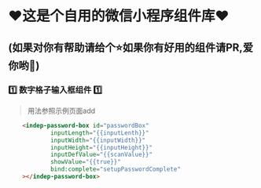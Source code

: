 # :heart:这是个自用的微信小程序组件库:heart:
## (如果对你有帮助请给个:star:如果你有好用的组件请PR,爱你哟:heartbeat:)

### :one:  数字格子输入框组件  :one:
> 用法参照示例页面add
~~~html
    <indep-password-box id="passwordBox"
            inputLength="{{inputLenth}}"
            inputWidth="{{inputWidth}}"
            inputHeight="{{inputHeight}}"
            inputDefValue="{{scanValue}}"
            showValue="{{true}}"
            bind:complete="setupPasswordComplete"
    ></indep-password-box>
~~~

